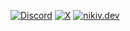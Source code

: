 [![Discord](https://go.nikiv.dev/badge-discord)](https://go.nikiv.dev/discord) [![X](https://go.nikiv.dev/badge-x)](https://x.com/nikitavoloboev) [![nikiv.dev](https://go.nikiv.dev/badge-nikiv)](https://nikiv.dev)
